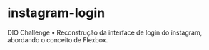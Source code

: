 # instagram-login
 DIO Challenge • Reconstrução da interface de login do instagram, abordando o conceito de Flexbox.
